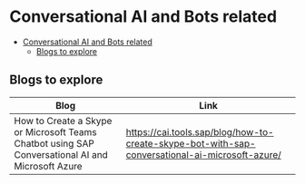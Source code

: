 # Conversational AI and Bots related
- [Conversational AI and Bots related](#conversational-ai-and-bots-related)
  - [Blogs to explore](#blogs-to-explore)
## Blogs to explore
| Blog                                                                                             | Link                                                                                           |
| ------------------------------------------------------------------------------------------------ | ---------------------------------------------------------------------------------------------- |
| How to Create a Skype or Microsoft Teams Chatbot using SAP Conversational AI and Microsoft Azure | https://cai.tools.sap/blog/how-to-create-skype-bot-with-sap-conversational-ai-microsoft-azure/ |
